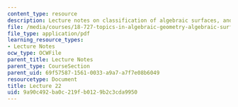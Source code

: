```yaml
---
content_type: resource
description: Lecture notes on classification of algebraic surfaces, and moduli.
file: /media/courses/18-727-topics-in-algebraic-geometry-algebraic-surfaces-spring-2008/9a90c492ba0c219fb0129b2c3cda9950_lect22.pdf
file_type: application/pdf
learning_resource_types:
- Lecture Notes
ocw_type: OCWFile
parent_title: Lecture Notes
parent_type: CourseSection
parent_uid: 69f57587-1561-0033-a9a7-a7f7e08b6049
resourcetype: Document
title: Lecture 22
uid: 9a90c492-ba0c-219f-b012-9b2c3cda9950
---
```

